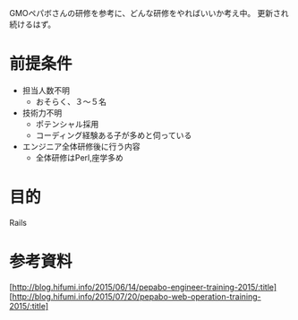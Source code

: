 GMOペパボさんの研修を参考に、どんな研修をやればいいか考え中。
更新され続けるはず。
# 前提条件
* 担当人数不明
  * おそらく、３〜５名
* 技術力不明
  * ポテンシャル採用
  * コーディング経験ある子が多めと伺っている
* エンジニア全体研修後に行う内容
  * 全体研修はPerl,座学多め

# 目的
Rails

# 参考資料
[http://blog.hifumi.info/2015/06/14/pepabo-engineer-training-2015/:title]
[http://blog.hifumi.info/2015/07/20/pepabo-web-operation-training-2015/:title]
